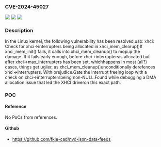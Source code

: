 ### [CVE-2024-45027](https://cve.mitre.org/cgi-bin/cvename.cgi?name=CVE-2024-45027)
![](https://img.shields.io/static/v1?label=Product&message=Linux&color=blue)
![](https://img.shields.io/static/v1?label=Version&message=c99b38c41234%3C%20770cacc75b00%20&color=brighgreen)
![](https://img.shields.io/static/v1?label=Vulnerability&message=n%2Fa&color=brighgreen)

### Description

In the Linux kernel, the following vulnerability has been resolved:usb: xhci: Check for xhci->interrupters being allocated in xhci_mem_clearup()If xhci_mem_init() fails, it calls into xhci_mem_cleanup() to mopup the damage. If it fails early enough, before xhci->interruptersis allocated but after xhci->max_interrupters has been set, whichhappens in most (all?) cases, things get uglier, as xhci_mem_cleanup()unconditionally derefences xhci->interrupters. With prejudice.Gate the interrupt freeing loop with a check on xhci->interruptersbeing non-NULL.Found while debugging a DMA allocation issue that led the XHCI driveron this exact path.

### POC

#### Reference
No PoCs from references.

#### Github
- https://github.com/fkie-cad/nvd-json-data-feeds

